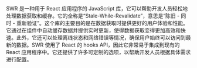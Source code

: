 SWR 是一种用于 React 应用程序的 JavaScript 库，它可以帮助开发人员轻松地处理数据获取和缓存。它的全称是“Stale-While-Revalidate”，意思是“陈旧 - 同时 - 重新验证”。这个库的主要目的是在数据获取时提供更好的用户体验和性能。它通过在组件中自动缓存数据并提供实时更新，使得数据获取变得更加高效和快速。此外，它还可以处理离线状态和网络错误等情况，确保用户始终可以访问到最新的数据。SWR 使用了 React 的 hooks API，因此它非常易于集成到现有的 React 应用程序中。它还提供了许多可定制的选项，以帮助开发人员根据具体需求进行配置。